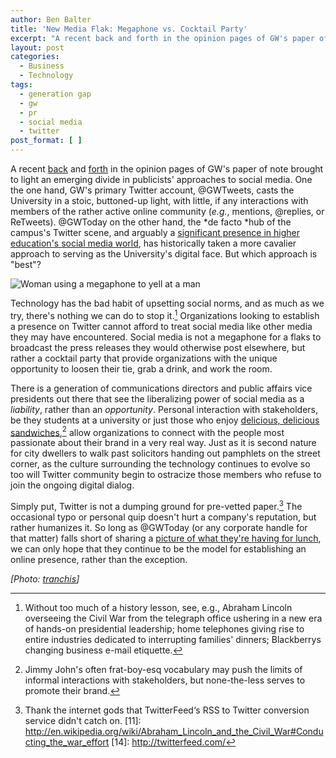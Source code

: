 ```yaml
---
author: Ben Balter
title: 'New Media Flak: Megaphone vs. Cocktail Party'
excerpt: "A recent back and forth in the opinion pages of GW's paper of note brought to light an emerging divide in publicists' approaches to social media."
layout: post
categories:
  - Business
  - Technology
tags:
  - generation gap
  - gw
  - pr
  - social media
  - twitter
post_format: [ ]
---
```

A recent [back](http://www.gwhatchet.com/2010/09/07/gwtoday-stop-damaging-gws-reputation/) and [forth](http://www.gwhatchet.com/2010/09/13/conor-rogers-jguiffre-pls-refudiate/) in the opinion pages of GW's paper of note brought to light an emerging divide in publicists' approaches to social media.  One the one hand, GW's primary Twitter account, &#64;GWTweets, casts the University in a stoic, buttoned-up light, with little, if any interactions with members of the rather active online community (*e.g.*, mentions, &#64;replies, or ReTweets).  &#64;GWToday on the other hand, the *de facto *hub of the campus's Twitter scene, and arguably a [significant presence in higher education's social media world](http://www.socialmediahighered.com/), has historically taken a more cavalier approach to serving as the University's digital face. But which approach is "best"?

![Woman using a megaphone to yell at a man](https://blog.arcestia.my.id/wp-content/uploads/2010/09/3708549622_42a7d7e450_o-1024x363.jpg "Megaphone")

Technology has the bad habit of upsetting social norms, and as much as we try, there's nothing we can do to stop it.[^5]  Organizations looking to establish a presence on Twitter cannot afford to treat social media like other media they may have encountered.  Social media is not a megaphone for a flaks to broadcast the press releases they would otherwise post elsewhere, but rather a cocktail party that provide organizations with the unique opportunity to loosen their tie, grab a drink, and work the room.

There is a generation of communications directors and public affairs vice presidents out there that see the liberalizing power of social media as a *liability*, rather than an *opportunity*.  Personal interaction with stakeholders, be they students at a university or just those who enjoy [delicious, delicious sandwiches](http://twitter.com/jimmyjohns),[^7] allow organizations to connect with the people most passionate about their brand in a very real way. Just as it is second nature for city dwellers to walk past solicitors handing out pamphlets on the street corner, as the culture surrounding the technology continues to evolve so too will Twitter community begin to ostracize those members who refuse to join the ongoing digital dialog.

Simply put, Twitter is not a dumping ground for pre-vetted paper.[^8] The occasional typo or personal quip doesn't hurt a company's reputation, but rather humanizes it. So long as &#64;GWToday (or any corporate handle for that matter) falls short of sharing a [picture of what they're having for lunch](https://twitter.com/search?q=nom%20pic.twitter.com), we can only hope that they continue to be the model for establishing an online presence, rather than the exception.

*\[Photo: [tranchis](http://www.flickr.com/photos/tranchis/3708549622/)\]*

[^5]: Without too much of a history lesson, see, e.g., Abraham Lincoln overseeing the Civil War from the telegraph office ushering in a new era of hands-on presidential leadership; home telephones giving rise to entire industries dedicated to interrupting families' dinners; Blackberrys changing business e-mail etiquette.
[^7]: Jimmy John's often frat-boy-esq vocabulary may push the limits of informal interactions with stakeholders, but none-the-less serves to promote their brand.
[^8]: Thank the internet gods that TwitterFeed‘s RSS to Twitter conversion service didn't catch on.
[11]: http://en.wikipedia.org/wiki/Abraham_Lincoln_and_the_Civil_War#Conducting_the_war_effort
[14]: http://twitterfeed.com/
